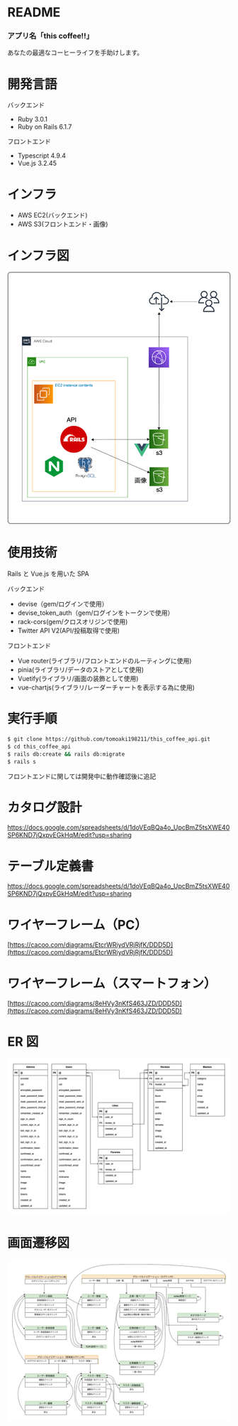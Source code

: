 # README

### アプリ名「this coffee!!」

あなたの最適なコーヒーライフを手助けします。

# 開発言語

バックエンド

- Ruby 3.0.1
- Ruby on Rails 6.1.7

フロントエンド

- Typescript 4.9.4
- Vue.js 3.2.45

# インフラ

- AWS EC2(バックエンド)
- AWS S3(フロントエンド・画像)

# インフラ図

![インフラ構成図](images/infra.png)

# 使用技術

Rails と Vue.js を用いた SPA

バックエンド

- devise（gem/ログインで使用）
- devise_token_auth（gem/ログインをトークンで使用）
- rack-cors(gem/クロスオリジンで使用)
- Twitter API V2(API/投稿取得で使用)

フロントエンド

- Vue router(ライブラリ/フロントエンドのルーティングに使用)
- pinia(ライブラリ/データのストアとして使用)
- Vuetify(ライブラリ/画面の装飾として使用)
- vue-chartjs(ライブラリ/レーダーチャートを表示する為に使用)

# 実行手順

```bash
$ git clone https://github.com/tomoaki198211/this_coffee_api.git
$ cd this_coffee_api
$ rails db:create && rails db:migrate
$ rails s
```

フロントエンドに関しては開発中に動作確認後に追記

# カタログ設計

https://docs.google.com/spreadsheets/d/1doVEqBQa4o_UpcBmZ5tsXWE40SP6KND7jQxpvEGkHqM/edit?usp=sharing

# テーブル定義書

https://docs.google.com/spreadsheets/d/1doVEqBQa4o_UpcBmZ5tsXWE40SP6KND7jQxpvEGkHqM/edit?usp=sharing

# ワイヤーフレーム（PC）

[https://cacoo.com/diagrams/EtcrWRiydVRjRjfK/DDD5D](https://cacoo.com/diagrams/EtcrWRiydVRjRjfK/DDD5D)

# ワイヤーフレーム（スマートフォン）

[https://cacoo.com/diagrams/8eHVy3nKfS463JZD/DDD5D](https://cacoo.com/diagrams/8eHVy3nKfS463JZD/DDD5D)

# ER 図

![ER図](images/er.png)

# 画面遷移図

![ER図](images/seni.png)
